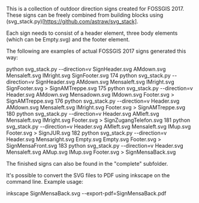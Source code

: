 This is a collection of outdoor direction signs created for FOSSGIS 2017. These signs can be freely combined from building blocks using (svg_stack.py)[https://github.com/astraw/svg_stack].

Each sign needs to consist of a header element, three body elements (which can be Empty.svg) and the footer element.

The following are examples of actual FOSSGIS 2017 signs generated this way:

python svg_stack.py --direction=v SignHeader.svg AMdown.svg Mensaleft.svg IMright.svg SignFooter.svg 
  174  python svg_stack.py --direction=v SignHeader.svg AMdown.svg Mensaleft.svg IMright.svg SignFooter.svg > SignAMTreppe.svg
  175  python svg_stack.py --direction=v Header.svg AMdown.svg Mensadown.svg IMdown.svg Footer.svg > SignAMTreppe.svg
  176  python svg_stack.py --direction=v Header.svg AMdown.svg Mensaleft.svg IMright.svg Footer.svg > SignAMTreppe.svg
  180  python svg_stack.py --direction=v Header.svg AMleft.svg Mensaleft.svg IMright.svg Footer.svg > SignZugangTelefon.svg
  181  python svg_stack.py --direction=v Header.svg AMleft.svg Mensaleft.svg IMup.svg Footer.svg > SignJUR.svg
  182  python svg_stack.py --direction=v Header.svg Mensaright.svg Empty.svg Empty.svg Footer.svg > SignMensaFront.svg
  183  python svg_stack.py --direction=v Header.svg Mensaleft.svg AMup.svg IMup.svg Footer.svg > SignMensaBack.svg
  
The finished signs can also be found in the "complete" subfolder.

It's possible to convert the SVG files to PDF using inkscape on the command line. Example usage:

inkscape SignMensaBack.svg --export-pdf=SignMensaBack.pdf
